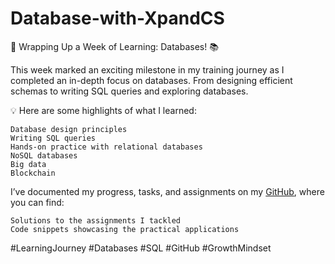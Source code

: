 # Database-with-XpandCS

🎉 Wrapping Up a Week of Learning: Databases! 📚

This week marked an exciting milestone in my training journey as I completed an in-depth focus on databases. From designing efficient schemas to writing SQL queries and exploring databases.

💡 Here are some highlights of what I learned:

    Database design principles
    Writing SQL queries
    Hands-on practice with relational databases
    NoSQL databases
    Big data
    Blockchain

I’ve documented my progress, tasks, and assignments on my [GitHub](https://github.com/Rola-hub-tech/Database-with-XpandCS), where you can find:

    Solutions to the assignments I tackled
    Code snippets showcasing the practical applications

#LearningJourney #Databases #SQL #GitHub #GrowthMindset
